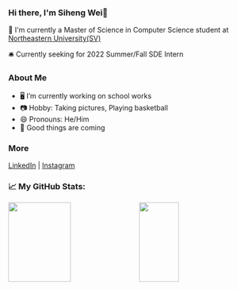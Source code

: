 ### Hi there, I'm Siheng Wei👋   

🔭 I'm currently a Master of Science in Computer Science student at [Northeastern University(SV)][neuwebsite]

🛎 Currently seeking for 2022 Summer/Fall SDE Intern

### About Me

- 🖥 I’m currently working on school works
- 📷 Hobby: Taking pictures, Playing basketball
- 😄 Pronouns: He/Him
- 💬 Good things are coming

### More
[LinkedIn][linkedin] | [Instagram][instagram]

### 📈 **My GitHub Stats:**
<p>
    <img height="160em" width="50%" src="https://github-readme-stats.vercel.app/api?username=waysoning&show_icons=true&theme=radical&count_private=true&hide_border=true&hide=stars,issues" />
    &nbsp;
    <img height="160em" width="40%" src="https://github-readme-stats.vercel.app/api/top-langs/?username=waysoning&layout=compact&theme=radical&hide_border=true"/>
</p>

[neuwebsite]: https://www.northeastern.edu/
[linkedin]: https://www.linkedin.com/in/siheng-wei
[instagram]: https://www.instagram.com/waysoning/
